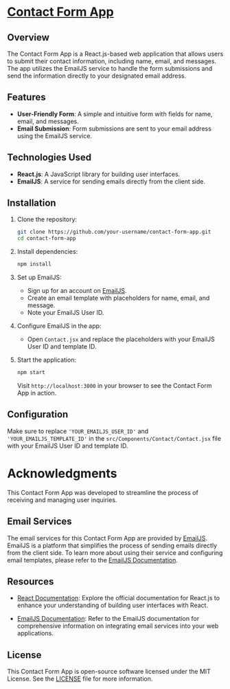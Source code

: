 # [Contact Form App](https://frabjous-muffin-a39758.netlify.app/)

## Overview

The Contact Form App is a React.js-based web application that allows users to submit their contact information, including name, email, and messages. The app utilizes the EmailJS service to handle the form submissions and send the information directly to your designated email address.

## Features

- **User-Friendly Form**: A simple and intuitive form with fields for name, email, and messages.
- **Email Submission**: Form submissions are sent to your email address using the EmailJS service.

## Technologies Used

- **React.js**: A JavaScript library for building user interfaces.
- **EmailJS**: A service for sending emails directly from the client side.

## Installation

1. Clone the repository:

    ```bash
    git clone https://github.com/your-username/contact-form-app.git
    cd contact-form-app
    ```

2. Install dependencies:

    ```bash
    npm install
    ```

3. Set up EmailJS:
    - Sign up for an account on [EmailJS](https://www.emailjs.com/).
    - Create an email template with placeholders for name, email, and message.
    - Note your EmailJS User ID.

4. Configure EmailJS in the app:
    - Open `Contact.jsx` and replace the placeholders with your EmailJS User ID and template ID.

5. Start the application:

    ```bash
    npm start
    ```

    Visit `http://localhost:3000` in your browser to see the Contact Form App in action.

## Configuration

Make sure to replace `'YOUR_EMAILJS_USER_ID'` and `'YOUR_EMAILJS_TEMPLATE_ID'` in the `src/Components/Contact/Contact.jsx` file with your EmailJS User ID and template ID.

# Acknowledgments

This Contact Form App was developed to streamline the process of receiving and managing user inquiries.

## Email Services

The email services for this Contact Form App are provided by [EmailJS](https://www.emailjs.com/). EmailJS is a platform that simplifies the process of sending emails directly from the client side. To learn more about using their service and configuring email templates, please refer to the [EmailJS Documentation](https://www.emailjs.com/docs/).

## Resources

- [React Documentation](https://reactjs.org/docs/getting-started.html): Explore the official documentation for React.js to enhance your understanding of building user interfaces with React.

- [EmailJS Documentation](https://www.emailjs.com/docs/): Refer to the EmailJS documentation for comprehensive information on integrating email services into your web applications.

## License

This Contact Form App is open-source software licensed under the MIT License. See the [LICENSE](LICENSE) file for more information.
